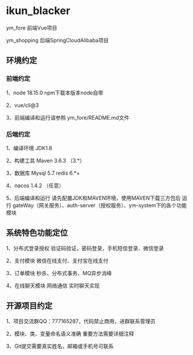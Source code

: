 # ikun_blacker
<p>
ym_fore 前端Vue项目
</p>

<p>
ym_shopping 后端SpringCloudAlibaba项目
</p>


## 环境约定

### 前端约定
<p>
1、node 18.15.0  npm下载本版本node自带
</p>
<p>
2、vue/cli@3
</p>
<p>
3、前端编译和运行请参照 ym_fore/README.md文件
</p>

### 后端约定
<p>
1、编译环境 JDK1.8 
</p>
<p>
2、构建工具 Maven 3.6.3 （3.*）
</p>
<p>
3、数据库 Mysql 5.7   redis 6.*+ 
</p>
<p>
4、nacos 1.4.2 （任意）
</p>
<p>
5、后端编译和运行 请先配置JDK和MAVEN环境，使用MAVEN下载三方包后 运行 gateWay（网关服务）、auth-server（授权服务）、ym-system下的各个功能模块
</p>

## 系统特色功能定位
<p>
1、分布式登录授权  验证码验证，密码登录，手机短信登录、微信登录
</p>
<p>
2、支付模块  微信在线支付、支付宝在线支付
</p>
<p>
3、订单模块 秒杀、分布式事务、MQ异步消峰
</p>
<p>
4、在线聊天模块 网络通信 实时聊天实现 
</p>

## 开源项目约定
<p>
1、项目交流群QQ：777165287，代码禁止商用，进群联系管理员
</p>
<p>
2、模块、类、变量命名语义准确 重要方法需要详细注释 
</p>
<p>
3、Git提交需要真实姓名，邮箱或手机号可联系
</p>


